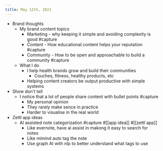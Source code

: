```yaml
---
title: May 12th, 2021
---
```


- Brand thoughts
	- My brand content topics
		- Marketing - why keeping it simple and avoiding complexity is good #capture
		- Content - How educational content helps your reputation #capture
		- Community - How to be open and approachable to build a community #capture
	- What I do
		- I help health brands grow and build their communities
			- Couches, fitness, healthy products, etc
		- Helping content creators be output productive with simple systems
- Show don't tell
	- I notice that a lot of people share content with bullet points #capture
		- My personal opinion
		- They rarely make sence in practice
		- Harder to visualise in the real world
- Zettl app ideas
	- AI assisted note categorization #capture #[[app idea]] #[[zettl app]]
		- Like evernote, have ai assist in makong it easy to search for notes
		- Like mimind auto tag the note
		- Use graph AI with nlp to better understand what tags to use